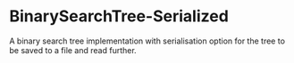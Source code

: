 # BinarySearchTree-Serialized
A binary search tree implementation with serialisation option for the tree to be saved to a file and read further.

